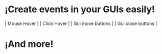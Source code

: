 # ¡Create events in your GUIs easily!


| Mouse Hover |
| Click Hover |
| Gui move buttons |
| Gui close buttons |

# ¡And more!
